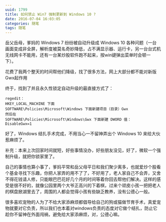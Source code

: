 ```yaml
---
uuid: 1799
title: 如何禁止 Win7 强制更新到 Windows 10 ?
date: 2016-07-04 16:03:05
categories: 随笔
tags: 随笔
---
```

岳父岳母，爹妈的 Windows 7 纷纷被自动升级成 Windows 10 各种问题（一台画面变成非全屏，解析度被莫名奇妙降低，占不满显示器、运行卡，另一台台式机无线网卡不能用，还有一台某炒股软件跑不起来，按win键弹出菜单时会顿一下）。

花费了我两个整天的时间帮他们降级，找了很多方法，网上大部分都不能对新版 Gwx起作用

终于，找到了并且永久性锁定自动升级的最直接方式了：

    regedit：
    HKEY_LOCAL_MACHINE 下面
    SOFTWARE\Policies\Microsoft\Windows 下面新建项目（目录）Gwx
    然后在
    SOFTWARE\Policies\Microsoft\Windows\Gwx 下面新建 DWORD 值：
    DisableGwx=1

好了，Windows 结扎手术完成，不用当心一不留神弄出个 Windows 10 来给大伙惹麻烦了。

补充：本来上次回家时间就短，好些事情没办，好些朋友没见，好了，微软一个强制升级，就把你锁家里了。

自己的事情也算小事了，爹妈平常和岳父母平日和我们聚少离多，也就爱炒个股看个基金寻找下乐趣，你把人家弄的用不了了，不好用了，老人家自己不会弄，又舍不得花钱请人修，只能眼巴巴花好几个月的时间等着你回去帮他们解决。这样的感受是很不好的，就像公园里两个大爷正高兴的下着棋，过来个顽皮小孩一把把老人的棋盘掀湖里去了，周围的人都会觉得小孩有些缺乏教养，没有公德心一般。

很多喜欢宠物的人为了不给大家添麻烦都倡导给自己的狗或猫做节育手术，真爱宠物就要对它负责，所以我们也本着对windows负责的态度对它做个结扎，防止它趁你不留神在外面闯祸，避免给大家添麻烦，对，公德心嘛。

